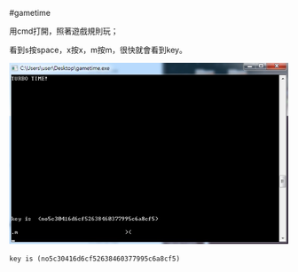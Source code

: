 #gametime

用cmd打開，照著遊戲規則玩；

看到s按space，x按x，m按m，很快就會看到key。

![img](gametime.jpg)


 ```key is (no5c30416d6cf52638460377995c6a8cf5)```
